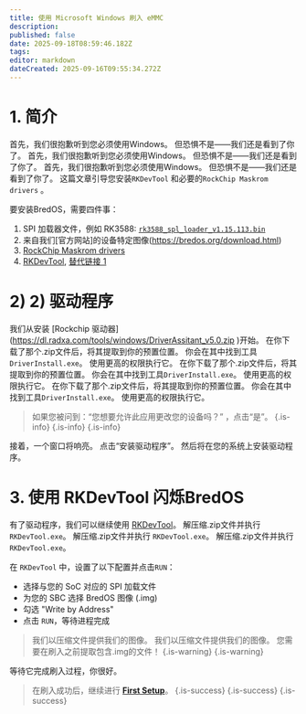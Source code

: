 ```yaml
---
title: 使用 Microsoft Windows 刷入 eMMC
description:
published: false
date: 2025-09-18T08:59:46.182Z
tags:
editor: markdown
dateCreated: 2025-09-16T09:55:34.272Z
---
```


# 1. 简介

首先，我们很抱歉听到您必须使用Windows。
但恐惧不是——我们还是看到了你了。
首先，我们很抱歉听到您必须使用Windows。
但恐惧不是——我们还是看到了你了。
首先，我们很抱歉听到您必须使用Windows。
但恐惧不是——我们还是看到了你了。
这篇文章引导您安装`RKDevTool` 和必要的`RockChip Maskrom drivers` 。

要安装BredOS，需要四件事：

1. SPI 加载器文件，例如 RK3588: [`rk3588_spl_loader_v1.15.113.bin`](https://dl.radxa.com/rock5/sw/images/loader/rk3588_spl_loader_v1.15.113.bin)
2. 来自我们[官方网站]的设备特定图像(https://bredos.org/download.html)
3. [RockChip Maskrom drivers](https://dl.radxa.com/tools/windows/)
4. [RKDevTool](https://docs.radxa.com/en/compute-module/cm5/radxa-os/low-level-dev/rkdevtool), [替代链接 1](https://dl.radxa.com/tools/windows/)

# 2) 2) 驱动程序

我们从安装 [Rockchip 驱动器] (https://dl.radxa.com/tools/windows/DriverAssitant_v5.0.zip )开始。 在你下载了那个.zip文件后，将其提取到你的预置位置。
你会在其中找到工具`DriverInstall.exe`。 使用更高的权限执行它。 在你下载了那个.zip文件后，将其提取到你的预置位置。
你会在其中找到工具`DriverInstall.exe`。 使用更高的权限执行它。 在你下载了那个.zip文件后，将其提取到你的预置位置。
你会在其中找到工具`DriverInstall.exe`。 使用更高的权限执行它。

> 如果您被问到：“您想要允许此应用更改您的设备吗？” ，点击“是”。
> {.is-info}
> {.is-info}
> {.is-info}

接着，一个窗口将响亮。 点击“安装驱动程序”。 然后将在您的系统上安装驱动程序。

# 3. 使用 RKDevTool 闪烁BredOS

有了驱动程序，我们可以继续使用 [RKDevTool](https://docs.radxa.com/en/compute-module/cm5/radxa-os/low-level-dev/rkdevtool)。 解压缩.zip文件并执行 `RKDevTool.exe`。 解压缩.zip文件并执行 `RKDevTool.exe`。 解压缩.zip文件并执行 `RKDevTool.exe`。

在 `RKDevTool` 中，设置了以下配置并点击`RUN`：

- 选择与您的 SoC 对应的 SPI 加载文件
- 为您的 SBC 选择 BredOS 图像 (.img)
- 勾选 "Write by Address"
- 点击 `RUN`，等待进程完成

> 我们以压缩文件提供我们的图像。 我们以压缩文件提供我们的图像。 您需要在刷入之前提取包含.img的文件！
> {.is-warning}
> {.is-warning}

等待它完成刷入过程，你很好。

> 在刷入成功后，继续进行 [**First Setup**](/en/install/first-setup)。
> {.is-success}
> {.is-success}
> {.is-success}